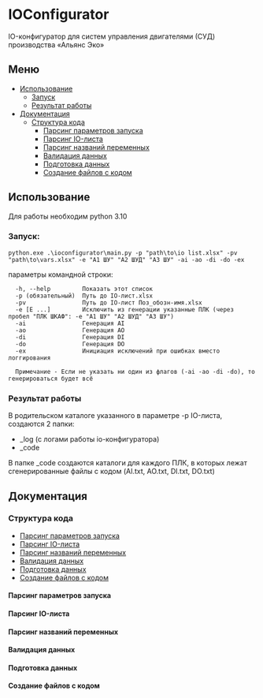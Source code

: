 # IOConfigurator
IO-конфигуратор для систем управления двигателями (СУД) производства «Альянс Эко»

## Меню
* [Использование](#использование)
  * [Запуск](#запуск)
  * [Результат работы](#результат-работы)
* [Документация](#документация)
  * [Структура кода](#структура-кода)
    * [Парсинг параметров запуска](#парсинг-параметров-запуска)
    * [Парсинг IO-листа](#парсинг-IO-листа)
    * [Парсинг названий переменных](#парсинг-названий-переменных)
    * [Валидация данных](#валидация-данных)
    * [Подготовка данных](#подготовка-данных)
    * [Создание файлов с кодом](#создание-файлов-с-кодом)

## Использование

Для работы необходим python 3.10

### Запуск:
```
python.exe .\ioconfigurator\main.py -p "path\to\io list.xlsx" -pv "path\to\vars.xlsx" -e "A1 ШУ" "A2 ШУД" "A3 ШУ" -ai -ao -di -do -ex
```

параметры командной строки:
```
  -h, --help         Показать этот список
  -p (обязательный)  Путь до IO-лист.xlsx 
  -pv                Путь до IO-лист Поз_обозн-имя.xlsx
  -e [E ...]         Исключить из генерации указанные ПЛК (через пробел "ПЛК ШКАФ": -e "A1 ШУ" "A2 ШУД" "A3 ШУ") 
  -ai                Генерация AI
  -ao                Генерация AO
  -di                Генерация DI
  -do                Генерация DO
  -ex                Инициация исключений при ошибках вместо логгирования
  
  Примечание - Если не указать ни один из флагов (-ai -ao -di -do), то генерироваться будет всё
```

### Результат работы
В родительском каталоге указанного в параметре -p IO-листа, создаются 2 папки:
* _log (с логами работы io-конфигуратора)
* _code

В папке _code создаются каталоги для каждого ПЛК, в которых лежат сгенерированные файлы с кодом (AI.txt, AO.txt, DI.txt, DO.txt)

## Документация
### Структура кода
* [Парсинг параметров запуска](#парсинг-параметров-запуска)
* [Парсинг IO-листа](#парсинг-IO-листа)
* [Парсинг названий переменных](#парсинг-названий-переменных)
* [Валидация данных](#валидация-данных)
* [Подготовка данных](#подготовка-данных)
* [Создание файлов с кодом](#создание-файлов-с-кодом)

#### Парсинг параметров запуска
#### Парсинг IO-листа
#### Парсинг названий переменных
#### Валидация данных
#### Подготовка данных
#### Создание файлов с кодом